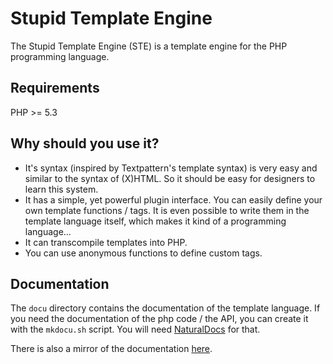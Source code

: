 Stupid Template Engine
======================

The Stupid Template Engine (STE) is a template engine for the PHP programming
language.

Requirements
------------

PHP >= 5.3

Why should you use it?
----------------------

* It's syntax (inspired by Textpattern's template syntax) is very easy and
  similar to the syntax of (X)HTML. So it should be easy for designers to learn
  this system.
* It has a simple, yet powerful plugin interface. You can easily define your
  own template functions / tags. It is even possible to write them in the
  template language itself, which makes it kind of a programming language...
* It can transcompile templates into PHP.
* You can use anonymous functions to define custom tags.

Documentation
-------------

The `docu` directory contains the documentation of the template language.
If you need the documentation of the php code / the API, you can create it with the `mkdocu.sh` script.
You will need [NaturalDocs](http://www.naturaldocs.org/) for that.

There is also a mirror of the documentation [here](http://r7r.kch42.net/ste_docu/).

